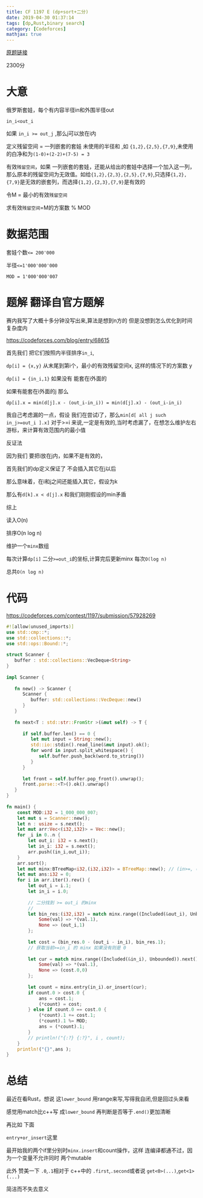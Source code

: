 ```yaml
---
title: CF 1197 E (dp+sort+二分)
date: 2019-04-30 01:37:14
tags: [dp,Rust,binary search]
category: [Codeforces]
mathjax: true
---
```


[原题链接](https://codeforces.com/contest/1197/problem/E)

2300分

# 大意

俄罗斯套娃，每个有内容半径in和外围半径out

`in_i<out_i`

如果 `in_i >= out_j` ,那么j可以放在i内

定义残留空间 = 一列嵌套的套娃 未使用的半径和 ,如 `{1,2},{2,5},{7,9}`,未使用的白净和为`(1-0)+(2-2)+(7-5) = 3`

有效`残留空间`，如果 一列嵌套的套娃，还能从给出的套娃中选择一个加入这一列，那么原本的残留空间为无效值。如给`{1,2},{2,3},{2,5},{7,9}`,只选择`{1,2},{7,9}`是无效的嵌套列，而选择`{1,2},{2,3},{7,9}`是有效的

令M = 最小的有效`残留空间`

求有效`残留空间`=M的方案数 % MOD

# 数据范围

套娃个数`<= 200'000`

半径`<=1'000'000'000`

`MOD = 1'000'000'007`

# 题解 翻译自官方题解

赛内我写了大概十多分钟没写出来,算法是想到n方的 但是没想到怎么优化到时间复杂度内

https://codeforces.com/blog/entry/68615

首先我们 把它们按照内半径排序`in_i`,

`dp[i] = {x,y}` 从末尾到第i个，最小的有效残留空间x, 这样的情况下的方案数 y

`dp[i] = {in_i,1}` 如果没有 能套在i外面的

如果有能套在i外面的j 那么

`dp[i].x = min(d[j].x - (out_i-in_i)) = min(d[j].x) - (out_i-in_i)`

我自己考虑漏的一点，假设 我们在尝试i了，那么`min[d[ all j such in_j>=out_i ].x]` 对于>=i 来说,一定是有效的,当时考虑漏了，在想怎么维护左右游标，来计算有效范围内的最小值

反证法

因为我们 要把i放在j内，如果不是有效的，

首先我们的dp定义保证了 不会插入其它在j以后

那么意味着，在i和j之间还能插入其它，假设为k

那么有`d[k].x < d[j].x` 和我们刚刚假设的min矛盾

综上

读入O(n)

排序O(n log n)

维护一个`minx`数组

每次计算`dp[i]` 二分`>=out_i`的坐标,计算完后更新minx 每次`O(log n)`

总共`O(n log n)`

# 代码

https://codeforces.com/contest/1197/submission/57928269

```rust
#![allow(unused_imports)]
use std::cmp::*;
use std::collections::*;
use std::ops::Bound::*;
 
struct Scanner {
   buffer : std::collections::VecDeque<String>
}
 
impl Scanner {
 
   fn new() -> Scanner {
      Scanner {
         buffer: std::collections::VecDeque::new()
      }
   }
 
   fn next<T : std::str::FromStr >(&mut self) -> T {
 
      if self.buffer.len() == 0 {
         let mut input = String::new();
         std::io::stdin().read_line(&mut input).ok();
         for word in input.split_whitespace() {
            self.buffer.push_back(word.to_string())
         }
      }
 
      let front = self.buffer.pop_front().unwrap();
      front.parse::<T>().ok().unwrap()
   }
}
 
fn main() {
    const MOD:i32 = 1_000_000_007;
    let mut s = Scanner::new();
    let n : usize = s.next();
    let mut arr:Vec<(i32,i32)> = Vec::new();
    for _i in 0..n {
        let out_i: i32 = s.next();
        let in_i: i32 = s.next();
        arr.push((in_i,out_i));
    }
    arr.sort();
    let mut minx:BTreeMap<i32,(i32,i32)> = BTreeMap::new(); // (in>=, (mincost,cnt))
    let mut ans:i32 = 0;
    for i in arr.iter().rev() {
        let out_i = i.1;
        let in_i = i.0;
 
        // 二分找到 >= out_i 的minx
        //
        let bin_res:(i32,i32) = match minx.range((Included(&out_i), Unbounded)).next() {
            Some(val) => *(val.1),
            None => (out_i,1)
        };
 
        let cost = (bin_res.0 - (out_i - in_i), bin_res.1);
        // 获取当前>=in_i 的 minx 如果没有则是 0
 
        let cur = match minx.range((Included(&in_i), Unbounded)).next() {
            Some(val) => *(val.1),
            None => (cost.0,0)
        };
 
        let count = minx.entry(in_i).or_insert(cur);
        if count.0 > cost.0 {
            ans = cost.1;
            (*count) = cost;
        } else if count.0 == cost.0 {
            (*count).1 += cost.1;
            (*count).1 %= MOD;
            ans = (*count).1;
        }
        // println!("{:?} {:?}", i , count);
    }
    println!("{}",ans );
}
```

# 总结

最近在看Rust，想说 这`lower_bound` 用range来写,写得我自闭,但是回过头来看

感觉用match比c++写 成`lower_bound` 再判断是否等于`.end()`更加清晰

再比如 下面

`entry+or_insert`这里

最开始我的两个if里分别时`minx.insert`和count操作，这样 连编译都通不过，因为一个变量不允许同时 两个mutable

此外 赞美一下 `.0`,`.1`相对于 c++中的 `.first`,`.second`或者说 `get<0>(...)`,`get<1>(...)`

简洁而不失去意义


